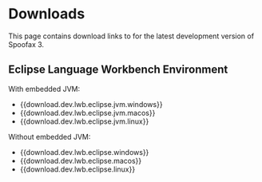 # Downloads

This page contains download links to for the latest development version of Spoofax 3.

## Eclipse Language Workbench Environment

With embedded JVM:

* {{download.dev.lwb.eclipse.jvm.windows}}
* {{download.dev.lwb.eclipse.jvm.macos}}
* {{download.dev.lwb.eclipse.jvm.linux}}

Without embedded JVM:

* {{download.dev.lwb.eclipse.windows}}
* {{download.dev.lwb.eclipse.macos}}
* {{download.dev.lwb.eclipse.linux}}
